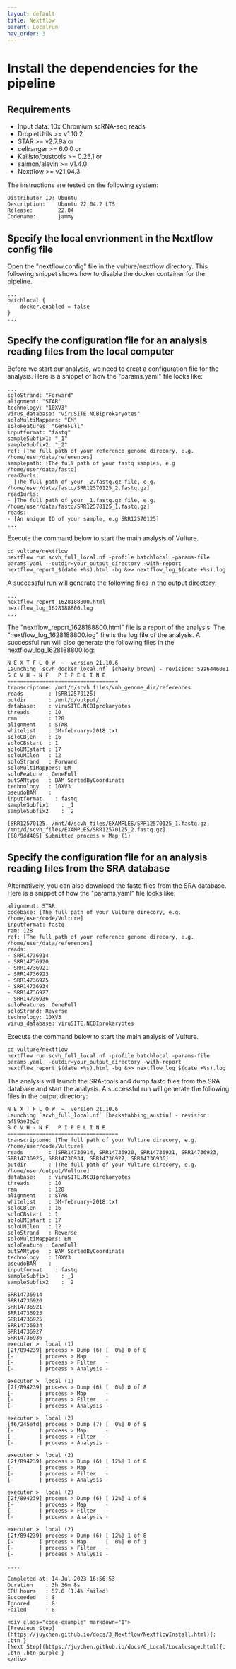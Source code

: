 ```yaml
---
layout: default
title: Nextflow
parent: Localrun
nav_order: 3
---
```


# Install the dependencies for the pipeline

## <a name="require"></a>Requirements
* Input data: 10x Chromium scRNA-seq reads
* DropletUtils >= v1.10.2
* STAR >= v2.7.9a or
* cellranger >= 6.0.0 or
* Kallisto/bustools >= 0.25.1 or
* salmon/alevin >= v1.4.0
* Nextflow >= v21.04.3

The instructions are tested on the following system:

```shell
Distributor ID: Ubuntu
Description:    Ubuntu 22.04.2 LTS
Release:        22.04
Codename:       jammy
```

## Specify the local envrionment in the Nextflow config file

Open the "nextflow.config" file in the vulture/nextflow directory. This following snippet shows how to disable the docker container for the pipeline.

```shell
...
batchlocal {
    docker.enabled = false
}
...

```
## Specify the configuration file for an analysis reading files from the local computer

Before we start our analysis, we need to creat a configuration file for the analysis. Here is a snippet of how the "params.yaml" file looks like:

```shell
...
soloStrand: "Forward"
alignment: "STAR"
technology: "10XV3"
virus_database: "viruSITE.NCBIprokaryotes"
soloMultiMappers: "EM"
soloFeatures: "GeneFull"
inputformat: "fastq"
sampleSubfix1: "_1"
sampleSubfix2: "_2"
ref: [The full path of your reference genome direcory, e.g. /home/user/data/references]
samplepath: [The full path of your fastq samples, e.g /home/user/data/fastq]
read2urls:
- [The full path of your _2.fastq.gz file, e.g. /home/user/data/fastq/SRR12570125_2.fastq.gz]
read1urls:
- [The full path of your _1.fastq.gz file, e.g. /home/user/data/fastq/SRR12570125_1.fastq.gz]
reads:
- [An unique ID of your sample, e.g SRR12570125]
...
```

Execute the command below to start the main analysis of Vulture.

```shell
cd vulture/nextflow
nextflow run scvh_full_local.nf -profile batchlocal -params-file params.yaml --outdir=your_output_directory -with-report nextflow_report_$(date +%s).html -bg &>> nextflow_log_$(date +%s).log
```

A successful run will generate the following files in the output directory:

```shell
...
nextflow_report_1628188800.html
nextflow_log_1628188800.log
...
```
The "nextflow_report_1628188800.html" file is a report of the analysis. The "nextflow_log_1628188800.log" file is the log file of the analysis. A successful run will also generate the following files in the nextflow_log_1628188800.log:

```shell
N E X T F L O W  ~  version 21.10.6
Launching `scvh_docker_local.nf` [cheeky_brown] - revision: 59a6446081
S C V H - N F   P I P E L I N E
===================================
transcriptome: /mnt/d/scvh_files/vmh_genome_dir/references
reads        : [SRR12570125]
outdir       : /mnt/d/output/
database:    : viruSITE.NCBIprokaryotes
threads      : 10 
ram          : 128 
alignment    : STAR 
whitelist    : 3M-february-2018.txt 
soloCBlen    : 16 
soloCBstart  : 1 
soloUMIstart : 17 
soloUMIlen   : 12 
soloStrand   : Forward 
soloMultiMappers: EM 
soloFeature : GeneFull 
outSAMtype   : BAM SortedByCoordinate 
technology   : 10XV3 
pseudoBAM    : 
inputformat    : fastq 
sampleSubfix1    : _1 
sampleSubfix2    : _2 

[SRR12570125, /mnt/d/scvh_files/EXAMPLES/SRR12570125_1.fastq.gz, /mnt/d/scvh_files/EXAMPLES/SRR12570125_2.fastq.gz]
[88/9dd405] Submitted process > Map (1)

```

## Specify the configuration file for an analysis reading files from the SRA database

Alternatively, you can also download the fastq files from the SRA database. Here is a snippet of how the "params.yaml" file looks like:

```shell
alignment: STAR
codebase: [The full path of your Vulture direcory, e.g. /home/user/code/Vulture]
inputformat: fastq
ram: 128
ref: [The full path of your reference genome direcory, e.g. /home/user/data/references]
reads:
- SRR14736914
- SRR14736920
- SRR14736921
- SRR14736923
- SRR14736925
- SRR14736934
- SRR14736927
- SRR14736936
soloFeatures: GeneFull
soloStrand: Reverse
technology: 10XV3
virus_database: viruSITE.NCBIprokaryotes
```

Execute the command below to start the main analysis of Vulture.

```shell
cd vulture/nextflow
nextflow run scvh_full_local.nf -profile batchlocal -params-file params.yaml --outdir=your_output_directory -with-report nextflow_report_$(date +%s).html -bg &>> nextflow_log_$(date +%s).log
```

The analysis will launch the SRA-tools and dump fastq files from the SRA database and start the analysis. A successful run will generate the following files in the output directory:

```shell
N E X T F L O W  ~  version 21.10.6
Launching `scvh_full_local.nf` [backstabbing_austin] - revision: a459ae3e2c
S C V H - N F   P I P E L I N E
===================================
transcriptome: [The full path of your Vulture direcory, e.g. /home/user/code/Vulture]
reads        : [SRR14736914, SRR14736920, SRR14736921, SRR14736923, SRR14736925, SRR14736934, SRR14736927, SRR14736936]
outdir       : [The full path of your Vulture direcory, e.g. /home/user/output/Vulture]
database:    : viruSITE.NCBIprokaryotes
threads      : 10 
ram          : 128 
alignment    : STAR 
whitelist    : 3M-february-2018.txt 
soloCBlen    : 16 
soloCBstart  : 1 
soloUMIstart : 17 
soloUMIlen   : 12 
soloStrand   : Reverse 
soloMultiMappers: EM 
soloFeature : GeneFull 
outSAMtype   : BAM SortedByCoordinate 
technology   : 10XV3 
pseudoBAM    : 
inputformat    : fastq 
sampleSubfix1    : _1 
sampleSubfix2    : _2 

SRR14736914
SRR14736920
SRR14736921
SRR14736923
SRR14736925
SRR14736934
SRR14736927
SRR14736936
executor >  local (1)
[2f/894239] process > Dump (6) [  0%] 0 of 8
[-        ] process > Map      -
[-        ] process > Filter   -
[-        ] process > Analysis -

executor >  local (1)
[2f/894239] process > Dump (6) [  0%] 0 of 8
[-        ] process > Map      -
[-        ] process > Filter   -
[-        ] process > Analysis -

executor >  local (2)
[f6/245efd] process > Dump (7) [  0%] 0 of 8
[-        ] process > Map      -
[-        ] process > Filter   -
[-        ] process > Analysis -

executor >  local (2)
[2f/894239] process > Dump (6) [ 12%] 1 of 8
[-        ] process > Map      -
[-        ] process > Filter   -
[-        ] process > Analysis -

executor >  local (2)
[2f/894239] process > Dump (6) [ 12%] 1 of 8
[-        ] process > Map      -
[-        ] process > Filter   -
[-        ] process > Analysis -

executor >  local (2)
[2f/894239] process > Dump (6) [ 12%] 1 of 8
[-        ] process > Map      [  0%] 0 of 1
[-        ] process > Filter   -
[-        ] process > Analysis -

....

Completed at: 14-Jul-2023 16:56:53
Duration    : 3h 36m 8s
CPU hours   : 57.6 (1.4% failed)
Succeeded   : 8
Ignored     : 8
Failed      : 8

<div class="code-example" markdown="1">
[Previous Step](https://juychen.github.io/docs/3_Nextflow/NextflowInstall.html){: .btn }
[Next Step](https://juychen.github.io/docs/6_Local/Localusage.html){: .btn .btn-purple }
</div>
